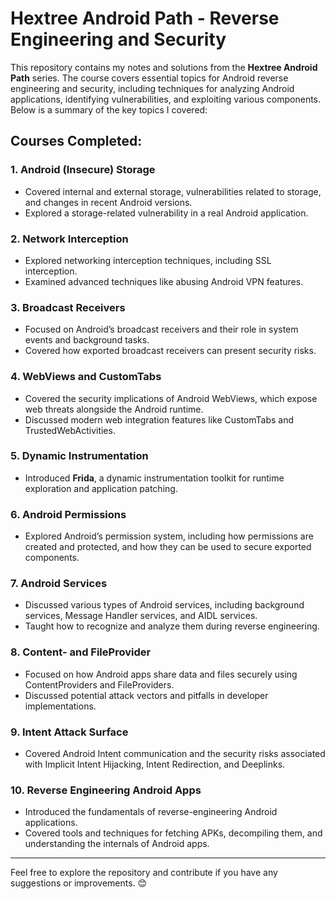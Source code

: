 # Hextree Android Path - Reverse Engineering and Security

This repository contains my notes and solutions from the **Hextree Android Path** series. The course covers essential topics for Android reverse engineering and security, including techniques for analyzing Android applications, identifying vulnerabilities, and exploiting various components. Below is a summary of the key topics I covered:

## Courses Completed:


### 1. **Android (Insecure) Storage**
   - Covered internal and external storage, vulnerabilities related to storage, and changes in recent Android versions.
   - Explored a storage-related vulnerability in a real Android application.

### 2. **Network Interception**
   - Explored networking interception techniques, including SSL interception.
   - Examined advanced techniques like abusing Android VPN features.

### 3. **Broadcast Receivers**
   - Focused on Android’s broadcast receivers and their role in system events and background tasks.
   - Covered how exported broadcast receivers can present security risks.

### 4. **WebViews and CustomTabs**
   - Covered the security implications of Android WebViews, which expose web threats alongside the Android runtime.
   - Discussed modern web integration features like CustomTabs and TrustedWebActivities.

### 5. **Dynamic Instrumentation**
   - Introduced **Frida**, a dynamic instrumentation toolkit for runtime exploration and application patching.

### 6. **Android Permissions**
   - Explored Android’s permission system, including how permissions are created and protected, and how they can be used to secure exported components.

### 7. **Android Services**
   - Discussed various types of Android services, including background services, Message Handler services, and AIDL services.
   - Taught how to recognize and analyze them during reverse engineering.

### 8. **Content- and FileProvider**
   - Focused on how Android apps share data and files securely using ContentProviders and FileProviders.
   - Discussed potential attack vectors and pitfalls in developer implementations.

### 9. **Intent Attack Surface**
   - Covered Android Intent communication and the security risks associated with Implicit Intent Hijacking, Intent Redirection, and Deeplinks.

### 10. **Reverse Engineering Android Apps**
   - Introduced the fundamentals of reverse-engineering Android applications.
   - Covered tools and techniques for fetching APKs, decompiling them, and understanding the internals of Android apps.

---

Feel free to explore the repository and contribute if you have any suggestions or improvements. 😊
